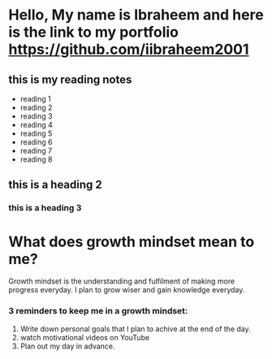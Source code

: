 # Hello, My name is Ibraheem and here is the link to my portfolio https://github.com/iibraheem2001

## this is my reading notes 
- reading 1
- reading 2
- reading 3
- reading 4
- reading 5
- reading 6
- reading 7
- reading 8

## this is a heading 2
### this is a heading 3

# What does growth mindset mean to me?
Growth mindset is the understanding and fulfilment of making more progress everyday. I plan to grow wiser and gain knowledge everyday.
### 3 reminders to keep me in a growth mindset:
1. Write down personal goals that I plan to achive at the end of the day.
2. watch motivational videos on YouTube
3. Plan out my day in advance.
